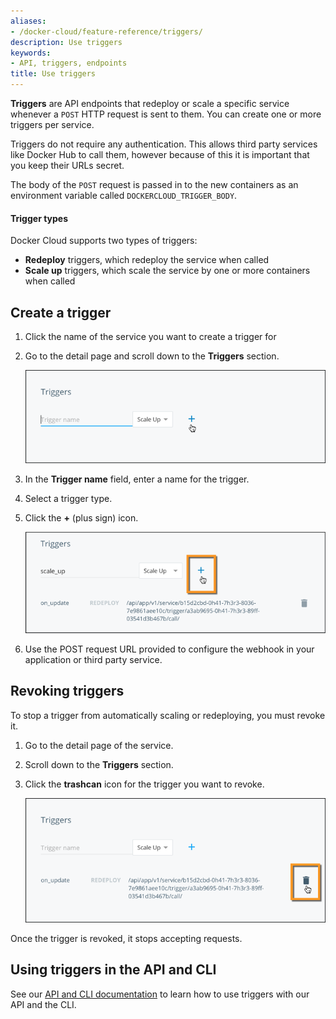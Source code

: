 ```yaml
---
aliases:
- /docker-cloud/feature-reference/triggers/
description: Use triggers
keywords:
- API, triggers, endpoints
title: Use triggers
---
```


**Triggers** are API endpoints that redeploy or scale a specific service
whenever a `POST` HTTP request is sent to them. You can create one or more
triggers per service.

Triggers do not require any authentication. This allows third party services
like Docker Hub to call them, however because of this it is important that you
keep their URLs secret.

The body of the `POST` request is passed in to the new containers as an
environment variable called `DOCKERCLOUD_TRIGGER_BODY`.


#### Trigger types

Docker Cloud supports two types of triggers:

* **Redeploy** triggers, which redeploy the service when called
* **Scale up** triggers, which scale the service by one or more containers when called

## Create a trigger

1. Click the name of the service you want to create a trigger for
2. Go to the detail page and scroll down to the **Triggers** section.

    ![](images/triggers-tab-blank.png)

3. In the **Trigger name** field, enter a name for the trigger.
4. Select a trigger type.
5. Click the **+** (plus sign) icon.

    ![](images/new-trigger-created.png)

6. Use the POST request URL provided to configure the webhook in your
application or third party service.

## Revoking triggers

To stop a trigger from automatically scaling or redeploying, you must revoke it.

1. Go to the detail page of the service.
2. Scroll down to the **Triggers** section.
3. Click the **trashcan** icon for the trigger you want to revoke.

    ![](images/revoke-trigger.png)

Once the trigger is revoked, it stops accepting requests.

## Using triggers in the API and CLI

See our [API and CLI documentation](/apidocs/docker-cloud.md#triggers) to learn how to use triggers with our API and the CLI.

